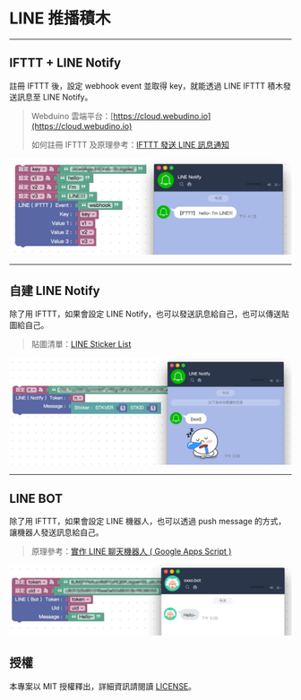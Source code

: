 # LINE 推播積木

-----

## IFTTT + LINE Notify

註冊 IFTTT 後，設定 webhook event 並取得 key，就能透過 LINE IFTTT 積木發送訊息至 LINE Notify。

> Webduino 雲端平台：[https://cloud.webudino.io](https://cloud.webudino.io)
>
> 如何註冊 IFTTT 及原理參考：[IFTTT 發送 LINE 訊息通知](http://www.oxxostudio.tw/articles/201803/ifttt-line.html)

![](media/line_notify_ifttt.jpg)

-----

## 自建 LINE Notify

除了用 IFTTT，如果會設定 LINE Notify，也可以發送訊息給自己，也可以傳送貼圖給自己。

> 貼圖清單：[LINE Sticker List](https://devdocs.line.me/files/sticker_list.pdf)

![](media/line_notify.jpg)

-----

## LINE BOT

除了用 IFTTT，如果會設定 LINE 機器人，也可以透過 push message 的方式，讓機器人發送訊息給自己。

> 原理參考：[實作 LINE 聊天機器人 ( Google Apps Script )](http://www.oxxostudio.tw/articles/201804/line-bot-apps-script.html)

![](media/line_bot.jpg)


## 授權

本專案以 MIT 授權釋出，詳細資訊請閱讀 [LICENSE](LICENSE)。

